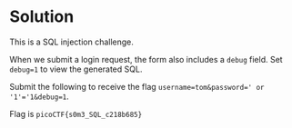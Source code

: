 # Solution

This is a SQL injection challenge.

When we submit a login request, the form also includes a `debug` field. Set `debug=1` to view the generated SQL.

Submit the following to receive the flag `username=tom&password=' or '1'='1&debug=1`. 

Flag is `picoCTF{s0m3_SQL_c218b685}`